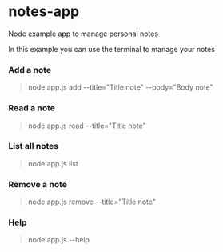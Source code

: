 # notes-app
Node example app to manage personal notes

In this example you can use the terminal to manage your notes

### Add a note
> node app.js add --title="Title note" --body="Body note"

### Read a note
> node app.js read --title="Title note"

### List all notes
> node app.js list

### Remove a note
> node app.js remove --title="Title note"

### Help
> node app.js --help

